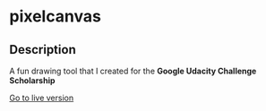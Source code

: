 # pixelcanvas

## Description

A fun drawing tool that I created for the **Google Udacity Challenge Scholarship**

[Go to live version](https://magicmart.github.io/pixelcanvas/)
